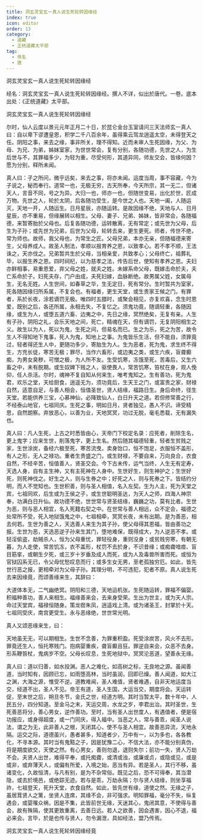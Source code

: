 ```yaml
---
title: 洞玄灵宝玄一真人说生死轮转因缘经
index: true
icon: editor
order: 13
category:
  - 道藏
  - 正统道藏太平部
tag:
  - 佚名
  - 唐
---
```


洞玄灵宝玄一真人说生死轮转因缘经  

经名：洞玄灵宝玄一真人说生死轮转因缘经。撰人不详，似出於唐代。一卷。底本出处：《正统道藏》太平部。  

洞玄灵宝玄一真人说生死轮转因缘经  

尔时，仙人云度以景元元年正月二十日，於昆仑金台玉室请问三天法师玄一真人曰：自以卑下谬遭皇恩，积学二千八百余年，虽得乘云驾龙逍遥太空，未得登天之任。阴阳之事，来去之缘，事非所关，理不得知。近而未审人生死因缘，为父、为母、为兄、为弟，姊妹室家，为世世常会，复有分别，各随功德，先世之人，为生后世与不，其罪福多少，为轻为重，尽受何形，其道异同，师友交会，皆缘何因？愿为分别，释所未闻。  

真人曰：子之所问，微乎远矣，来去之事，将亦未闻。运度当周，事不容藏，今为子说之，秘而奉行。道常一也，无极无穷，古天所奉，今天所宗，其一无二，但诸天人，言音不同，号之为异。大归一也，师亦一也，但随世变易，出化於世，匠成万物。先世之人，轮於太阴，后各随功受生，是今世之人也。天地一阖，人随运灭，天地一开，人随运生。日月星辰，亦随运转。是故因缘不绝，天地与人、日月星辰，亦不重易，但缘展转以相生。父母、妻子、兄弟、姊妹，皆非常会，各随福德，来暂寄胎於父母也。后复各随功德，运转散离，无有常定；或先世为父母，后生为子孙；或先世为兄弟，后世为父母，轮转去来，更生更死。师者，传世不绝，常为师也。故师，我父母也，为常生之匠。父母兄弟，本亦无亲，但随福德来寄生，父母养成人。故圣人制法，孝顺以报育养之恩，以致孝心。若不孝不顺，王法诛之，天亦伐之。兄弟暂共生於父母，当相亲爱，共致孝心；父母终亡，祖葬礼毕，以报生养之恩。四时祠杞，以为慈孝之法，传告后世，使知有孝养之恩。夫妇亦鲜相事，易重恩爱，弃父母之姓，就夫之姓。未嫁系命父母，既嫁击命於夫，夫亡系命於子。妇死夫存，门户由成，夫死妇嫁，血脉断绝。故男属父姓，女属母生，无名无姓。人生世间，如春草之华，生无定日，死有常分。生时暂共为室家，死各随因缘归所系属，不复会也。有福者，更生天堂，或生贵家王候之门。有罪者，系於长夜，涂若谪罚无极。唯四时五腊时，或聚会相见，亦复欢喜，念生时恩爱，既别之后，各还所属，永相去失，不复忆之。须鬼功竟，随谪轻重，各随因缘，或生为人，或堕五道六畜、边夷之中，先日之缘，冥然绝矣，无复有亲。人生有子孙，阴阳之礼，会乐天地之间，死亡，精魂在天，但有谪罚，无复阴阳相生之义。故生以为人，死以为鬼，生死之间，但易名而已。生之为乐，死之为苦，故令生人不得知地下鬼事，死人为鬼，知地上之事。为鬼皆乐生活，但不能自，须罪竟过，轻者得还生人中，更随功多少，寄胎生为人。生为恶者，死为鬼，求生终不得生，方充长徒，寒苦无极；罪尽，当作六畜形，或边夷之类，或生六疾，盲聋癫痴，为男女臭秽，可憎之极，为人所不友。生受饥寒，冻饿至死，苦毒后，又生六畜之中，未有脱期。或生奴婢下贱之人，驱使畏人，常苦饥寒，笞杖在身，观人俛仰，任人杀活。尔时，魂神不复自知从何来生，唯考鬼知之。生有善功，死为鬼君，欢乐之堂，天给厨食，逍遥无为，须功竟后，生天王之门，或富贵之家，财禄自然，适意自足，与善人相会，恒值圣世，贤人结缘，福路日生。身后命终，径生天堂。若能供养三宝，心慕神仙，必降致仙人，白日升天之道。若但修常善之行，不经泰山地官，七祖同庆。生死之事，明如日月，贤者独见，愚人不识。谛受精思，自然朗察。弃放恶心，以善为业，天地冥冥，功过无脱，毫毛悉载，无有漏失也。  

真人曰：凡人生死，上古之时悉皆由心，天帝门下校定名录：应死者，削除生名，更上鬼字；应来生世，削落鬼字，更上生名。然后随其福德轻重，轻者生贫贱之家，生世涂炭，备经六极至死，寒苦流曳，卖身饴口，恒不饱足，衣服恒不盖形，有人之形，无人之禄功。重者生贵盛之门，或生财禄，不要自来，万向良合，衣食自然，不经辛苦，恒值善人，贤圣交会。今下古未传，运气当终，人生无有定寿，天选人身，自有主生神，又有主死神在人身中。生世好生，则生神护之；生世好死，则死神伐之。好生之人，则与生券之中；好死之人，则与死券之下。皆结约分明，而人不觉知也。生世积善，则与圣人相值，名入左契。生为人主，死为天堂之宾，七祖同欢，后生或为王侯之子，或生世聪明圣达，为天人之师，四海人神宗奉，功满白日升仙。故功德不绝，世世常与贤圣结缘，巍巍之功，莫有比者。生世为恶，则与恶人相宜，名入死籍右契之中。在世常与善人相远，众不定会，福德之处常所不受，死入地狱饿鬼之中，七祖相牵，冥冥长夜，未有出期。是为善恶，相去何若。生世为善之人，天选善人来生为其子孙，使父母得其恩福，皆由善功之报。生世为恶，天选恶逆子孙来生其门，堕地难保，既得成大，为人逆恶不孝。或轻淫偷盗，劫贼杀人，恒为父母重忧，罪轻役身，重则没身；或贫贱穷寒，有朝无暮，为人走使，常苦饥冻，衣不盖形，杖罚不去於身，不识昔缘；或痴聋喑痖、盲目筋挛，或朝生夕死，或三岁十岁垂及成人而死，或为人及毒兽所害而死。或恒为官狱囚系无已，令父母忧愁叹息而行；或多生女无男，至老孤独穷厄。如此，皆先世行恶之报，更相牵对为父母子孙。其理分明，不可违犯，犯者不原。真人说生死去来因缘竟，而颂善缘来生，其辞曰：  

大道体本无，二气幽绝冥。阴阳和三德，天地运机张。生死随运转，罪福不偏婴。积福种善功，善人来相生。福缘善来会，去来身受荣。生出为世主，或为天人宗。命过天堂宾，福禄恒随身。策龙辔朱凤，逍遥戏上清。或为诸圣王，封掌於十天。七祖同受庆，南宫更受生。永与恶缘绝，世世常光明。  

真人又颂恶缘来生，曰：  

天地虽无无，可以期相生。生世不念善，为罪重积盈。死受涂炭苦，风火不去形。罪竟还生人，恒托寒贱门。抱病婴重疾，聋盲癫且狂。罪逆自来会，众恶不去身。形系鞭笞杖，鬼病岁不空。父母长叹息，生死地狱中。冥冥沦恶道，望善永无缘。  

真人曰：道以归善，如水投渊。恶人之难化，如高树之标，无良地之源。虽闻善道，当时知有，因顾已忘，如雨堕高林，当时虽润，回即已燥。善人闻道，如大江之渊，大海之源，惟受不逆。道教难闻，圣人难值，贤者难遇，自非天地运度当交，经道不出，圣人不见。帝王有道，圣人生国，大运当交，期度将会。天运转促，至末世之后，朔旦冬节，金氏之世，经道方明。其时当暂太平，数十年中，人民五分，四分知道。至金马之末，天运交周，水龙之岁，李君出治。其时圣世，生死善恶将分，善心男女，逆作善功。至时，当有圣人出世度人，有遇值者，便是宿功报应，或身得超度，或一门同庆，得入福中。当恶之人，常与善乖，闻圣人说法，谓之为无，此非善人之根，天闭其心，使不与圣人相宜。故善恶异流，天地永隔。运交之际，道德虽兴，愚者甚多，知道者少，万中有一，以为多也，各各教化，不寻本源。其时当有鬼黠之子，因是犹豫二心，不信大法，亦不能分别真伪，将是期度欲交，天使之然。有心男女，善则勿退，退则失尔；前功一失，贤人万劫不会。夫贤人出世，难得平奉，或托痴聋，或清或浊，或廉或贞，或隐或见，或是或非，或弃薄天人，或偏有所爱，入境之始，恶当有异。若是圣人，其行不移，虽诸变化，久故恒清，与凡有别，是为不杂常俗。既见之后，恐不可得奉，其当潜隐，或去於境邑，或绝踪无迹。若与是乖，万劫永隔；尔与贤人结缘，则坐享福祚，七祖登天，死升天堂，衣食自然。如此，皆先世有缘，道使之然。无缘之子，虽居茸贤人之篱，坐贤人连席，其缘不会，非可强求。明知罪福，毫分不失，纵复遇会，或婴罹众祸，因是不集，此皆前世无缘，天迷其心，鬼闭其意，不使得与善会，故有殊隔，使其更致重离，去善日远。若人之欲善，因会遇害，因心不退，福必来会。言毕，於是也传与贤人，勿令漏泄，具如经法，盟乃传焉。  

洞玄灵宝玄一真人说生死轮转因缘经竟  
